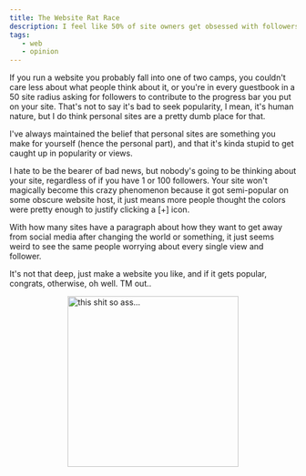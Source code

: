 ```yaml
---
title: The Website Rat Race
description: I feel like 50% of site owners get obsessed with followers immediately after making a website to "escape social media". This is just another article where I make fun of people. Good old fashioned pseudo-schizo pseudo-essays from yours truly.
tags: 
   - web
   - opinion
---
```


If you run a website you probably fall into one of two camps, you couldn't care less about what people think about it, or you're in every guestbook in a 50 site radius asking for followers to contribute to the progress bar you put on your site. That's not to say it's bad to seek popularity, I mean, it's human nature, but I do think personal sites are a pretty dumb place for that.

I've always maintained the belief that personal sites are something you make for yourself (hence the personal part), and that it's kinda stupid to get caught up in popularity or views.

 I hate to be the bearer of bad news, but nobody's going to be thinking about your site, regardless of if you have 1 or 100 followers. Your site won't magically become this crazy phenomenon because it got semi-popular on some obscure website host, it just means more people thought the colors were pretty enough to justify clicking a [+] icon.

 With how many sites have a paragraph about how they want to get away from social media after changing the world or something, it just seems weird to see the same people worrying about every single view and follower.

 It's not that deep, just make a website you like, and if it gets popular, congrats, otherwise, oh well. TM out..

 <img src="/img/shitsoass.png" alt="this shit so ass..." height=300px style="display: block; margin: 0 auto; padding-bottom: 10px"/>